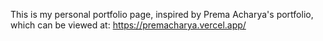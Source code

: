 This is my personal portfolio page, inspired by Prema Acharya's portfolio, which can be viewed at: https://premacharya.vercel.app/
